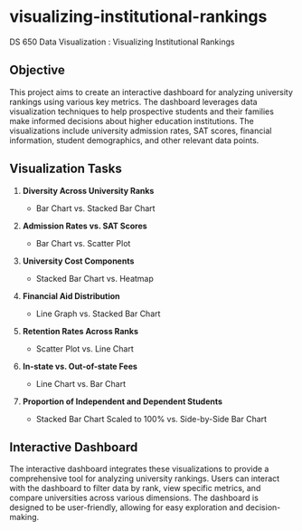 # visualizing-institutional-rankings
DS 650 Data Visualization : Visualizing Institutional Rankings

## Objective
This project aims to create an interactive dashboard for analyzing university rankings using various key metrics. The dashboard leverages data visualization techniques to help prospective students and their families make informed decisions about higher education institutions. The visualizations include university admission rates, SAT scores, financial information, student demographics, and other relevant data points.

## Visualization Tasks
1. **Diversity Across University Ranks**
   - Bar Chart vs. Stacked Bar Chart

2. **Admission Rates vs. SAT Scores**
   - Bar Chart vs. Scatter Plot

3. **University Cost Components**
   - Stacked Bar Chart vs. Heatmap

4. **Financial Aid Distribution**
   - Line Graph vs. Stacked Bar Chart

5. **Retention Rates Across Ranks**
   - Scatter Plot vs. Line Chart

6. **In-state vs. Out-of-state Fees**
   - Line Chart vs. Bar Chart

7. **Proportion of Independent and Dependent Students**
   - Stacked Bar Chart Scaled to 100% vs. Side-by-Side Bar Chart

## Interactive Dashboard
The interactive dashboard integrates these visualizations to provide a comprehensive tool for analyzing university rankings. Users can interact with the dashboard to filter data by rank, view specific metrics, and compare universities across various dimensions. The dashboard is designed to be user-friendly, allowing for easy exploration and decision-making.
